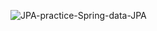 ![JPA-practice-Spring-data-JPA](https://user-images.githubusercontent.com/109155268/231818278-04dea570-7247-4082-938e-e91586059887.gif)

